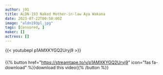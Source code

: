 ```yaml
---
author: j91
title: ALDN-193 Naked Mother-in-law Aya Wakana
date: 2023-07-22T00:50:00Z
image: "aldn193pl.jpg"
tags: [Censored, ]
maker: []
actress: []
---
```



{{< youtubepl p1AMXKYGQ2Uryj9 >}}
###

{{% button href="https://streamtape.to/v/p1AMXKYGQ2Uryj9" icon="fas fa-download" %}}download this video{{% /button %}}

